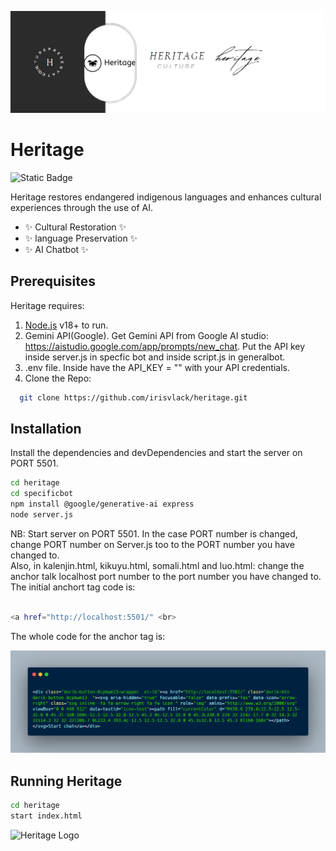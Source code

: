 ![Heritage Logo](/images/banner.png)

# Heritage

![Static Badge](https://img.shields.io/badge/Heritage-blue)


Heritage restores endangered indigenous languages and enhances cultural experiences 
through the use of AI.

- ✨ Cultural Restoration ✨
- ✨ language Preservation ✨
- ✨ AI Chatbot ✨

## Prerequisites

Heritage requires:

 1. [Node.js](https://nodejs.org/) v18+ to run.<br>
 2. Gemini API(Google). Get Gemini API from Google AI studio: https://aistudio.google.com/app/prompts/new_chat. Put the API key inside server.js in specfic bot and inside script.js in generalbot.<br>
 3. .env file. Inside have the API_KEY = "" with your API credentials. 
 4. Clone the Repo:
   
```sh
  git clone https://github.com/irisvlack/heritage.git 
 ```

## Installation
Install the dependencies and devDependencies and start the server on PORT 5501.

```sh
cd heritage
cd specificbot
npm install @google/generative-ai express
node server.js
```
NB: Start server on PORT 5501. In the case PORT number is changed, change PORT number on Server.js too to the PORT number you have changed to.<br>
Also, in kalenjin.html, kikuyu.html, somali.html and luo.html: change the anchor talk localhost port number to the port number you have changed to. The initial anchort tag code is: 

```sh

<a href="http://localhost:5501/" <br>

```

The whole code for the anchor tag is: 

![Anchor tag code](/images/code.png)

## Running Heritage

```sh
cd heritage
start index.html
```
![Heritage Logo](/images/image.png)
